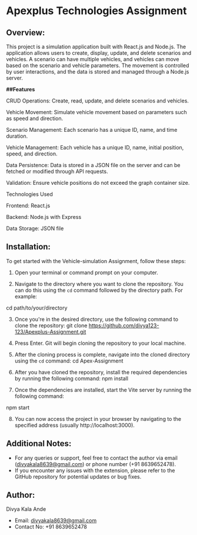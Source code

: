 # Apexplus Technologies Assignment

## Overview:

This project is a simulation application built with React.js and Node.js. The application allows users to create, display, update, and delete scenarios and vehicles. A scenario can have multiple vehicles, and vehicles can move based on the scenario and vehicle parameters. The movement is controlled by user interactions, and the data is stored and managed through a Node.js server.

**##Features**

CRUD Operations: Create, read, update, and delete scenarios and vehicles.

Vehicle Movement: Simulate vehicle movement based on parameters such as speed and direction.

Scenario Management: Each scenario has a unique ID, name, and time duration.

Vehicle Management: Each vehicle has a unique ID, name, initial position, speed, and direction.

Data Persistence: Data is stored in a JSON file on the server and can be fetched or modified through API requests.

Validation: Ensure vehicle positions do not exceed the graph container size.

Technologies Used

Frontend: React.js

Backend: Node.js with Express

Data Storage: JSON file

## Installation:

To get started with the Vehicle-simulation Assignment, follow these steps:

1. Open your terminal or command prompt on your computer.

2. Navigate to the directory where you want to clone the repository. You can do this using the `cd` command followed by the directory path. For example:

cd path/to/your/directory

3. Once you're in the desired directory, use the following command to clone the repository:
   git clone https://github.com/divya123-123/Apexplus-Assignment.git

4. Press Enter. Git will begin cloning the repository to your local machine.

5. After the cloning process is complete, navigate into the cloned directory using the `cd` command:
   cd Apex-Assignment

6. After you have cloned the repository, install the required dependencies by running the following command:
   npm install

7. Once the dependencies are installed, start the Vite server by running the following command:

npm start

8. You can now access the project in your browser by navigating to the specified address (usually http://localhost:3000).

## Additional Notes:

- For any queries or support, feel free to contact the author via email (divyakala8639@gmail.com) or phone number (+91 8639652478).
- If you encounter any issues with the extension, please refer to the GitHub repository for potential updates or bug fixes.

## Author:

Divya Kala Ande

- Email: divyakala8639@gmail.com
- Contact No: +91 8639652478
